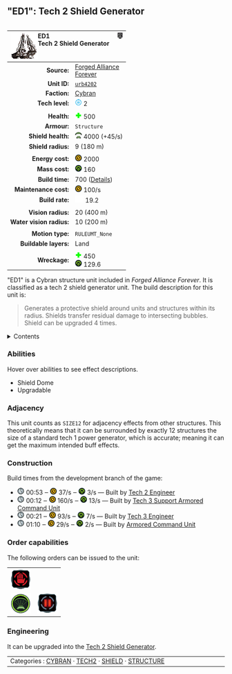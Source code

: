 "ED1": Tech 2 Shield Generator
----
<table align="right">
    <thead>
        <tr>
            <th align="left" colspan="2">
                <img align="left" src="icons/units/URB4202_icon.png" title="ED1 unit icon" /><img align="right" src="icons/strategicicons/icon_structure2_shield_rest.png" title="icon_structure2_shield" />ED1<br />Tech 2 Shield Generator
            </th>
        </tr>
    </thead>
    <tbody>
        <tr>
            <td align="right"><strong>Source:</strong></td>
            <td><a href="Forged Alliance Forever">Forged Alliance<br />Forever</a></td>
        </tr>
        <tr>
            <td align="right"><strong>Unit ID:</strong></td>
            <td><a href="https://github.com/FAForever/fa/D:/faf-development/fa/units/URB4202/URB4202_unit.bp"><code>urb4202</code></a></td>
        </tr>
        <tr>
            <td align="right"><strong>Faction:</strong></td>
            <td><a href="_categories.CYBRAN">Cybran</a></td>
        </tr>
        <tr>
            <td align="right"><strong>Tech level:</strong></td>
            <td><img src="icons/T2.png" title="Tech 2" /> 2</td>
        </tr>
        <tr><td align="center" colspan="2"></td></tr>
        <tr>
            <td align="right"><strong>Health:</strong></td>
            <td><img src="icons/health.png" title="Health" /> 500</td>
        </tr>
        <tr>
            <td align="right"><strong>Armour:</strong></td>
            <td><code>Structure</code></td>
        </tr>
        <tr>
            <td align="right"><strong>Shield health:</strong></td>
            <td><img src="icons/shield.png" title="Shield" /> 4000 (+45/s)</td>
        </tr>
        <tr>
            <td align="right"><strong>Shield radius:</strong></td>
            <td> <span title="0.18 km, 0.11 mi">9 (180 m)</span></td>
        </tr>
        <tr><td align="center" colspan="2"></td></tr>
        <tr>
            <td align="right"><strong>Energy cost:</strong></td>
            <td><img src="icons/energy.png" title="Energy" /> 2000</td>
        </tr>
        <tr>
            <td align="right"><strong>Mass cost:</strong></td>
            <td><img src="icons/mass.png" title="Mass" /> 160</td>
        </tr>
        <tr>
            <td align="right"><strong>Build time:</strong></td>
            <td>700 (<a href="#construction">Details</a>)</td>
        </tr>
        <tr>
            <td align="right"><strong>Maintenance cost:</strong></td>
            <td><img src="icons/energy.png" title="Energy" /> 100/s</td>
        </tr>
        <tr>
            <td align="right"><strong>Build rate:</strong></td>
            <td><img src="icons/build.png" title="Build" /> 19.2</td>
        </tr>
        <tr><td align="center" colspan="2"></td></tr>
        <tr>
            <td align="right"><strong>Vision radius:</strong></td>
            <td> <span title="0.40 km, 0.25 mi">20 (400 m)</span></td>
        </tr>
        <tr>
            <td align="right"><strong>Water vision radius:</strong></td>
            <td> <span title="0.20 km, 0.12 mi">10 (200 m)</span></td>
        </tr>
        <tr><td align="center" colspan="2"></td></tr>
        <tr>
            <td align="right"><strong>Motion type:</strong></td>
            <td><code>RULEUMT_None</code></td>
        </tr>
        <tr>
            <td align="right"><strong>Buildable layers:</strong></td>
            <td>Land</td>
        </tr>
        <tr><td align="center" colspan="2"></td></tr>
        <tr>
            <td align="right"><strong>Wreckage:</strong></td>
            <td><img src="icons/health.png" title="Health" /> 450<br /><img src="icons/mass.png" title="Mass" /> 129.6</td>
        </tr>
    </tbody>
</table>

"ED1" is a Cybran structure unit included in *Forged Alliance Forever*.
It is classified as a tech 2 shield generator unit.
The build description for this unit is:

<blockquote>Generates a protective shield around units and structures within its radius. Shields transfer residual damage to intersecting bubbles. Shield can be upgraded 4 times.</blockquote>

<details>
<summary>Contents</summary>

1. – <a href="#abilities">Abilities</a>
2. – <a href="#adjacency">Adjacency</a>
3. – <a href="#construction">Construction</a>
4. – <a href="#order-capabilities">Order capabilities</a>
5. – <a href="#engineering">Engineering</a>
</details>

### Abilities
Hover over abilities to see effect descriptions.

* <span title="Has a bubble shield that can protect others">Shield Dome</span>
* <span title="Can build a unit to replace itself">Upgradable</span>

### Adjacency
This unit counts as `SIZE12` for adjacency effects from other structures. This theoretically means that it can be surrounded by exactly 12 structures the size of a standard tech 1 power generator, which is accurate; meaning it can get the maximum intended buff effects. 

### Construction
Build times from the development branch of the game:
* <img src="icons/time.png" title="Time" /> 00:53 ‒ <img src="icons/energy.png" title="Energy" /> 37/s ‒ <img src="icons/mass.png" title="Mass" /> 3/s — Built by <a href="URL0208">Tech 2 Engineer</a>
* <img src="icons/time.png" title="Time" /> 00:12 ‒ <img src="icons/energy.png" title="Energy" /> 160/s ‒ <img src="icons/mass.png" title="Mass" /> 13/s — Built by <a href="URL0301">Tech 3 Support Armored Command Unit</a>
* <img src="icons/time.png" title="Time" /> 00:21 ‒ <img src="icons/energy.png" title="Energy" /> 93/s ‒ <img src="icons/mass.png" title="Mass" /> 7/s — Built by <a href="URL0309">Tech 3 Engineer</a>
* <img src="icons/time.png" title="Time" /> 01:10 ‒ <img src="icons/energy.png" title="Energy" /> 29/s ‒ <img src="icons/mass.png" title="Mass" /> 2/s — Built by <a href="URL0001">Armored Command Unit</a>

### Order capabilities
The following orders can be issued to the unit:
<table>
<td><img float="left" src="icons/orders/stop.png" title="Stop" /></td>
<tr>
<td><img float="left" src="icons/orders/shield-dome.png" title="Shield Dome Toggle
Turn the selected units shield dome on/off" /></td>
<td><img float="left" src="icons/orders/pause.png" title="Pause Construction
Pause/unpause current construction order" /></td>
</table>

### Engineering
It can be upgraded into the <a href="URB4204">Tech 2 Shield Generator</a>.


<table align="center">
<td width="1215px">Categories : 
<a href="_categories.CYBRAN">CYBRAN</a> · 
<a href="_categories.TECH2">TECH2</a> · 
<a href="_categories.SHIELD">SHIELD</a> · 
<a href="_categories.STRUCTURE">STRUCTURE</a></td>
</table>
